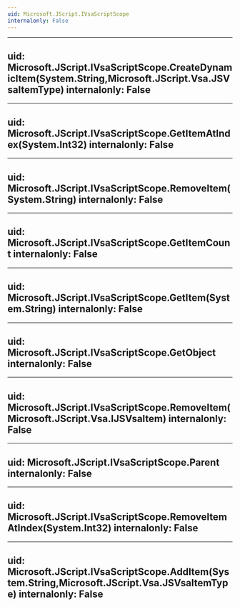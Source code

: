 ```yaml
---
uid: Microsoft.JScript.IVsaScriptScope
internalonly: False
---
```


---
uid: Microsoft.JScript.IVsaScriptScope.CreateDynamicItem(System.String,Microsoft.JScript.Vsa.JSVsaItemType)
internalonly: False
---

---
uid: Microsoft.JScript.IVsaScriptScope.GetItemAtIndex(System.Int32)
internalonly: False
---

---
uid: Microsoft.JScript.IVsaScriptScope.RemoveItem(System.String)
internalonly: False
---

---
uid: Microsoft.JScript.IVsaScriptScope.GetItemCount
internalonly: False
---

---
uid: Microsoft.JScript.IVsaScriptScope.GetItem(System.String)
internalonly: False
---

---
uid: Microsoft.JScript.IVsaScriptScope.GetObject
internalonly: False
---

---
uid: Microsoft.JScript.IVsaScriptScope.RemoveItem(Microsoft.JScript.Vsa.IJSVsaItem)
internalonly: False
---

---
uid: Microsoft.JScript.IVsaScriptScope.Parent
internalonly: False
---

---
uid: Microsoft.JScript.IVsaScriptScope.RemoveItemAtIndex(System.Int32)
internalonly: False
---

---
uid: Microsoft.JScript.IVsaScriptScope.AddItem(System.String,Microsoft.JScript.Vsa.JSVsaItemType)
internalonly: False
---
